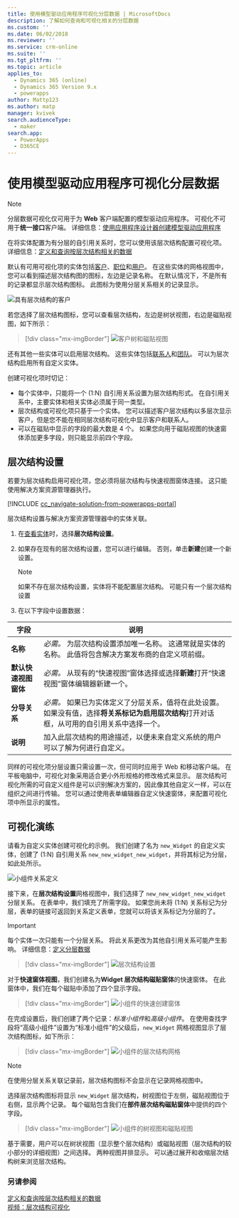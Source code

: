 ```yaml
---
title: 使用模型驱动应用程序可视化分层数据 | MicrosoftDocs
description: 了解如何查询和可视化相关的分层数据
ms.custom: ''
ms.date: 06/02/2018
ms.reviewer: ''
ms.service: crm-online
ms.suite: ''
ms.tgt_pltfrm: ''
ms.topic: article
applies_to:
  - Dynamics 365 (online)
  - Dynamics 365 Version 9.x
  - powerapps
author: Mattp123
ms.author: matp
manager: kvivek
search.audienceType:
  - maker
search.app:
  - PowerApps
  - D365CE
---
```

# <a name="visualize-hierarchical-data-with-model-driven-apps"></a>使用模型驱动应用程序可视化分层数据

> [!NOTE]
> 分层数据可视化仅可用于为 **Web** 客户端配置的模型驱动应用程序。 可视化不可用于**统一接口**客户端。 详细信息：[使用应用程序设计器创建模型驱动应用程序](../model-driven-apps/create-edit-app.md)

在将实体配置为有分层的自引用关系时，您可以使用该层次结构配置可视化项。 详细信息：[定义和查询按层次结构相关的数据](../common-data-service/define-query-hierarchical-data.md)

默认有可用可视化项的实体包括[客户](/powerapps/developer/common-data-service/reference/entities/account)、[职位](/powerapps/developer/common-data-service/reference/entities/position)和[用户](/powerapps/developer/common-data-service/reference/entities/systemuser)。 在这些实体的网格视图中，您可以看到描述层次结构图的图标，左边是记录名称。 在默认情况下，不是所有的记录都显示层次结构图标。 此图标为使用分层关系相关的记录显示。  
  
 ![具有层次结构的客户](media/account-list-with-hierarchy.png)  
  
 若您选择了层次结构图标，您可以查看层次结构，左边是树状视图，右边是磁贴视图，如下所示：  
  
> [!div class="mx-imgBorder"] 
> ![客户树和磁贴视图](media/hierachy-security-accounts-tile-view.png)  
  
 还有其他一些实体可以启用层次结构。 这些实体包括[联系人](/powerapps/developer/common-data-service/reference/entities/contact)和[团队](/powerapps/developer/common-data-service/reference/entities/team)。 可以为层次结构启用所有自定义实体。  
  
创建可视化项时切记：  
  
- 每个实体中，只能将一个 (1:N) 自引用关系设置为层次结构形式。 在自引用关系中，主要实体和相关实体必须属于同一类型。  
- 层次结构或可视化项只基于一个实体。 您可以描述客户层次结构以多层次显示客户，但是您不能在相同层次结构可视化中显示客户和联系人。 
- 可以在磁贴中显示的字段的最大数是 4 个。 如果您向用于磁贴视图的快速窗体添加更多字段，则只能显示前四个字段。 

## <a name="hierarchy-settings"></a>层次结构设置

若要为层次结构启用可视化项，您必须将层次结构与快速视图窗体连接。 这只能使用解决方案资源管理器执行。

[!INCLUDE [cc_navigate-solution-from-powerapps-portal](../../includes/cc_navigate-solution-from-powerapps-portal.md)]

层次结构设置与解决方案资源管理器中的实体关联。 

1. 在[查看实体](../common-data-service/create-edit-entities-solution-explorer.md#view-entities)时，选择**层次结构设置**。
2. 如果存在现有的层次结构设置，您可以进行编辑。 否则，单击**新建**创建一个新设置。
    
    > [!NOTE]
    > 如果不存在层次结构设置，实体将不能配置层次结构。
    >可能只有一个层次结构设置 

1. 在以下字段中设置数据：

|字段|说明|
|--|--|
|**名称**|*必需。* 为层次结构设置添加唯一名称。 这通常就是实体的名称。 此值将包含解决方案发布商的自定义项前缀。|
|**默认快速视图窗体**|*必需。* 从现有的“快速视图”窗体选择或选择**新建**打开“快速视图”窗体编辑器新建一个。|
|**分导关系**|*必需。* 如果已为实体定义了分层关系，值将在此处设置。 如果没有值，选择**将关系标记为启用层次结构**打开对话框，从可用的自引用关系中选择一个。|
|**说明**|加入此层次结构的用途描述，以便未来自定义系统的用户可以了解为何进行自定义。|
    

同样的可视化项分层设置只需设置一次，但可同时应用于 Web 和移动客户端。 在平板电脑中，可视化对象采用适合更小外形规格的修改格式来显示。 层次结构可视化所需的可自定义组件是可以识别解决方案的，因此像其他自定义一样，可以在组织之间进行传输。 您可以通过使用表单编辑器自定义快速窗体，来配置可视化项中所显示的属性。
  
## <a name="visualization-walk-through"></a>可视化演练

请看为自定义实体创建可视化的示例。 我们创建了名为 `new_Widget` 的自定义实体，创建了 (1:N) 自引用关系 `new_new_widget_new_widget`，并将其标记为分层，如此处所示。  
  
![小组件关系定义](media/widget-relationship-definition.png)  
  
接下来，在**层次结构设置**网格视图中，我们选择了 `new_new_widget_new_widget` 分层关系。 在表单中，我们填充了所需字段。 如果您尚未将 (1:N) 关系标记为分层，表单的链接可返回到关系定义表单，您就可以将该关系标记为分层的了。  

> [!IMPORTANT]
> 每个实体一次只能有一个分层关系。 将此关系更改为其他自引用关系可能产生影响。 详细信息：[定义分层数据](../common-data-service/define-query-hierarchical-data.md#define-hierarchical-data)

> [!div class="mx-imgBorder"] 
> ![层次结构设置](media/hierarchy-settings.png)  
  
对于**快速窗体视图**，我们创建名为**Widget 层次结构磁贴窗体**的快速窗体。 在此窗体中，我们在每个磁贴中添加了四个显示字段。  

> [!div class="mx-imgBorder"] 
> ![小组件的快速创建窗体](media/create-quickform.png)  
  
在完成设置后，我们创建了两个记录：*标准小组件*和*高级小组件*。 在使用查找字段将“高级小组件”设置为“标准小组件”的父级后，`new_Widget` 网格视图显示了层次结构图标，如下所示：  

> [!div class="mx-imgBorder"] 
> ![小组件的层次结构网格](media/widget-hierarchy-grid.png)  
  
> [!NOTE]
>  在使用分层关系关联记录前，层次结构图标不会显示在记录网格视图中。  
  
选择层次结构图标将显示 `new_Widget` 层次结构，树视图位于左侧，磁贴视图位于右侧，显示两个记录。 每个磁贴包含我们在**部件层次结构磁贴窗体**中提供的四个字段。  

> [!div class="mx-imgBorder"] 
> ![小组件的树视图和磁贴视图](media/widget-tree-tiles.png)  

基于需要，用户可以在树状视图（显示整个层次结构）或磁贴视图（层次结构的较小部分的详细视图）之间选择。 两种视图并排显示。 可以通过展开和收缩层次结构树来浏览层次结构。 

### <a name="see-also"></a>另请参阅 

[定义和查询按层次结构相关的数据](../common-data-service/define-query-hierarchical-data.md)<br />
[视频：层次结构可视化](http://www.youtube.com/watch?v=_dGBE6icLNw&index=9&list=PLC3591A8FE4ADBE07)
